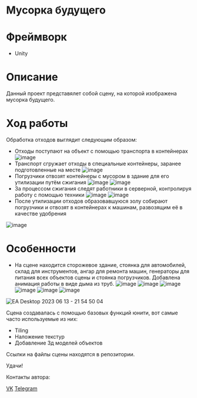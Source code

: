 # Мусорка будущего
# Фреймворк
- Unity

# Описание

Данный проект представялет собой сцену, на которой изображена мусорка будущего.

# Ход работы

Обработка отходов выглядит следующим образом:
- Отходы поступают на объект с помощью транспорта в контейнерах 
![image](https://github.com/LxstHokage/3d-scene-trash-factory/assets/109164076/b02a7082-ce54-469b-8d01-0f5ec515670b)
- Транспорт сгружает отходы в специальные контейнеры, заранее подготовленные на месте 
![image](https://github.com/LxstHokage/3d-scene-trash-factory/assets/109164076/011c65b7-0483-4f5b-a465-74d7d1078c10)
- Погрузчики отвозят контейнеры с мусором в здание для его утилизации путём сжигания 
![image](https://github.com/LxstHokage/3d-scene-trash-factory/assets/109164076/486b2760-f863-4dc5-b5a2-75ef3a7f8471)
![image](https://github.com/LxstHokage/3d-scene-trash-factory/assets/109164076/30003e5b-c466-479a-aaca-08d5e004ec06)
- За процессом сжигания следят работники в серверной, контролируя работу с помощью техники 
![image](https://github.com/LxstHokage/3d-scene-trash-factory/assets/109164076/3080672e-6117-45b6-9f5f-cfd697a26659)
![image](https://github.com/LxstHokage/3d-scene-trash-factory/assets/109164076/29f79232-c80f-484d-b5b7-e024aaf7de1b)
- После утилизации отходов образовавшуюся золу собирают погрузчики и отвозят в контейнерах к машинам, развозящим её в качестве удобрения 

![image](https://github.com/LxstHokage/3d-scene-trash-factory/assets/109164076/4ec845f6-5b5e-4418-ba5e-e6d3fe5909f4)

# Особенности
- На сцене находится сторожевое здание, стоянка для автомобилей, склад для инструментов, ангар для ремонта машин, генераторы для питания всех объектов сцены и стоянка погрузчиков. Добавлена анимация работы в виде дыма из труб.
![image](https://github.com/LxstHokage/3d-scene-trash-factory/assets/109164076/34b1edec-3a40-4318-bdf2-427a7c0bc149)
![image](https://github.com/LxstHokage/3d-scene-trash-factory/assets/109164076/16739644-fedb-40d8-8b3c-788e17d5278a)
![image](https://github.com/LxstHokage/3d-scene-trash-factory/assets/109164076/2ff7ab25-881c-45b9-b62b-8a8f8849e93f)
![image](https://github.com/LxstHokage/3d-scene-trash-factory/assets/109164076/8b05bb38-aa7d-4df5-a745-b8b7d3be4c5d)
![image](https://github.com/LxstHokage/3d-scene-trash-factory/assets/109164076/efada9af-6f0c-4813-b0e2-9b0268ab0491)
![image](https://github.com/LxstHokage/3d-scene-trash-factory/assets/109164076/7133aaf3-ef6b-4cda-a187-e66014918ca8)

![EA Desktop 2023 06 13 - 21 54 50 04](https://github.com/LxstHokage/3d-scene-trash-factory/assets/109164076/d3797c37-203d-4043-89bd-3c3a8f18fd50)

Сцена создавалась с помощью базовых функций юнити, вот самые часто используемые из них:
- Tiling
- Наложение текстур
- Добавление 3д моделей объектов

Ссылки на файлы сцены находятся в репозитории.

Удачи!

Контакты автора:

[VK](https://vk.com/lxsthokage)
[Telegram](https://t.me/lasthxkage)

